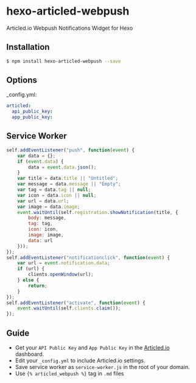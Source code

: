 # hexo-articled-webpush
Articled.io Webpush Notifications Widget for Hexo

## Installation

``` bash
$ npm install hexo-articled-webpush --save
```

## Options
_config.yml: 
``` yaml
articled:
  api_public_key: 
  app_public_key:
```

## Service Worker
```javascript
self.addEventListener("push", function(event) {
    var data = {};
    if (event.data) {
        data = event.data.json();
    }
    var title = data.title || "Untitled";
    var message = data.message || "Empty";
    var tag = data.tag || null;
    var icon = data.icon || null;
    var url = data.url;
    var image = data.image;
    event.waitUntil(self.registration.showNotification(title, {
        body: message,
        tag: tag,
        icon: icon,
        image: image,
        data: url
    }));
});
self.addEventListener("notificationclick", function(event) {
    var url = event.notification.data;
    if (url) {
        clients.openWindow(url);
    } else {
        return;
    }
});
self.addEventListener("activate", function(event) {
    event.waitUntil(self.clients.claim());
});
```

## Guide
* Get your `API Public Key` and `App Public Key` in the [Articled.io](https://articled.io/) dashboard.
* Edit your `_config.yml` to include Articled.io settings.
* Save service worker as `service-worker.js` in the root of your domain.
* Use `{% articled_webpush %}` tag in `.md` files

